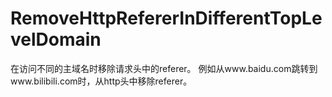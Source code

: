 # RemoveHttpRefererInDifferentTopLevelDomain
在访问不同的主域名时移除请求头中的referer。
例如从www.baidu.com跳转到www.bilibili.com时，从http头中移除referer。